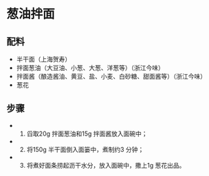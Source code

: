 # 葱油拌面

## 配料

- 半干面（上海贺寿）
- 拌面葱油（大豆油、小葱、大葱、洋葱等）（浙江今味）
- 拌面酱（酿造酱油、黄豆、盐、小麦、白砂糖、甜面酱等）（浙江今味）
- 葱花

## 步骤

- 1. 舀取20g 拌面葱油和15g 拌面酱放入面碗中；
- 2. 将150g 半干面倒入面篓中，煮制约3 分钟；
- 3. 将煮好面条捞起沥干水分，放入面碗中，撒上1g 葱花出品。